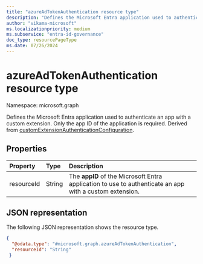 ```yaml
---
title: "azureAdTokenAuthentication resource type"
description: "Defines the Microsoft Entra application used to authenticate with a custom extension."
author: "vikama-microsoft"
ms.localizationpriority: medium
ms.subservice: "entra-id-governance"
doc_type: resourcePageType
ms.date: 07/26/2024
---
```


# azureAdTokenAuthentication resource type

Namespace: microsoft.graph

Defines the Microsoft Entra application used to authenticate an app with a custom extension. Only the app ID of the application is required. Derived from [customExtensionAuthenticationConfiguration](../resources/customextensionauthenticationconfiguration.md).

## Properties

|Property|Type|Description|
|:---|:---|:---|
|resourceId|String|The **appID** of the Microsoft Entra application to use to authenticate an app with a custom extension.|

## JSON representation

The following JSON representation shows the resource type.
<!-- {
  "blockType": "resource",
  "@odata.type": "microsoft.graph.azureAdTokenAuthentication",
  "baseType": "microsoft.graph.customExtensionAuthenticationConfiguration"
}
-->

``` json
{ 
  "@odata.type": "#microsoft.graph.azureAdTokenAuthentication", 
  "resourceId": "String" 
 } 
```
